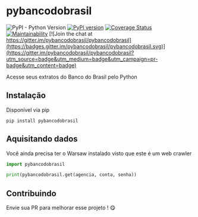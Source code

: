 # pybancodobrasil
![PyPI - Python Version](https://img.shields.io/pypi/pyversions/pybancodobrasil)
[![PyPI version](https://badge.fury.io/py/pybancodobrasil.svg)](https://badge.fury.io/py/pybancodobrasil)
[![Coverage Status](https://coveralls.io/repos/github/andreroggeri/pybancodobrasil/badge.svg?branch=master)](https://coveralls.io/github/andreroggeri/pybancodobrasil?branch=master)
[![Maintainability](https://api.codeclimate.com/v1/badges/e550387e85d315a212af/maintainability)](https://codeclimate.com/github/andreroggeri/pybancodobrasil/maintainability) [![Join the chat at https://gitter.im/pybancodobrasil/pybancodobrasil](https://badges.gitter.im/pybancodobrasil/pybancodobrasil.svg)](https://gitter.im/pybancodobrasil/pybancodobrasil?utm_source=badge&utm_medium=badge&utm_campaign=pr-badge&utm_content=badge)

Acesse seus extratos do Banco do Brasil pelo Python

## Instalação
Disponível via pip

`pip install pybancodobrasil`

## Aquisitando dados
Você ainda precisa ter o Warsaw instalado visto que este é um web crawler
```python
import pybancodobrasil

print(pybancodobrasil.get(agencia, conta, senha))
```

## Contribuindo

Envie sua PR para melhorar esse projeto ! 😋